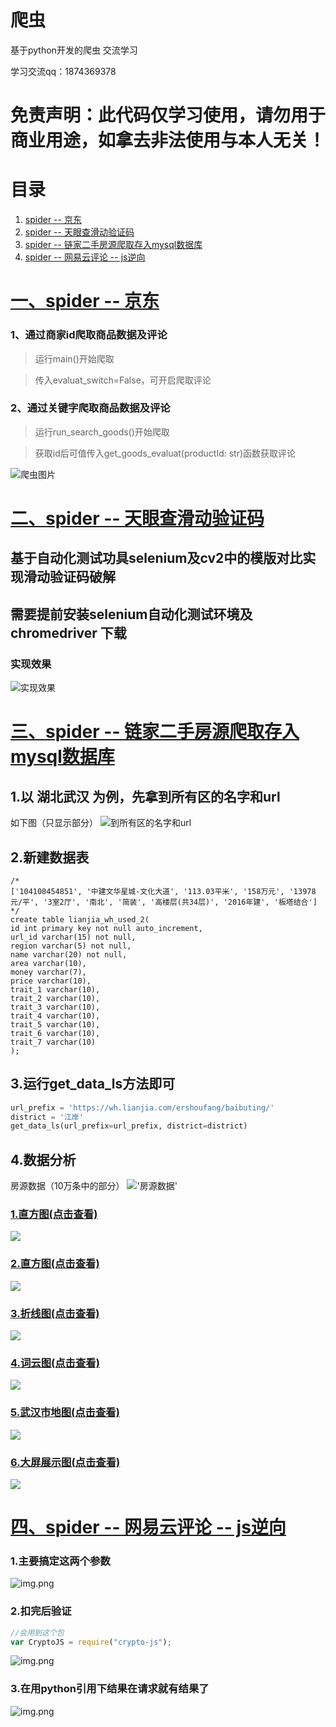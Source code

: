# 爬虫
基于python开发的爬虫
交流学习 

学习交流qq：1874369378

# 免责声明：此代码仅学习使用，请勿用于商业用途，如拿去非法使用与本人无关！

# 目录

1. [spider -- 京东](https://github.com/ywygblz/spider/blob/main/README.md#%E4%B8%80spider----京东)
2. [spider -- 天眼查滑动验证码](https://github.com/ywygblz/spider/blob/main/README.md#%E4%BA%8Cspider----天眼查滑动验证码)
3. [spider -- 链家二手房源爬取存入mysql数据库](#%E4%B8%89spider----链家二手房源爬取存入mysql数据库)
4. [spider -- 网易云评论 -- js逆向](#%E5%9B%9B%E3%80%81spider%20--%20%E7%BD%91%E6%98%93%E4%BA%91%E8%AF%84%E8%AE%BA%20--%20js%E9%80%86%E5%90%91)

# [一、spider -- 京东](https://github.com/ywygblz/spider/tree/main/1-%E4%BA%AC%E4%B8%9C)

### 1、通过商家id爬取商品数据及评论

> 运行main()开始爬取

> 传入evaluat_switch=False，可开启爬取评论

### 2、通过关键字爬取商品数据及评论

>  运行run_search_goods()开始爬取

> 获取id后可值传入get_goods_evaluat(productId: str)函数获取评论

![爬虫图片](https://github.com/ywygblz/spider/blob/main/1-%E4%BA%AC%E4%B8%9C/images/%E4%BA%AC%E4%B8%9C%E7%88%AC%E8%99%AB%E5%9B%BE%E4%BE%8B.png)

# [二、spider -- 天眼查滑动验证码](https://github.com/ywygblz/spider/tree/main/2-%E5%A4%A9%E7%9C%BC%E6%9F%A5%E6%BB%91%E5%8A%A8%E9%AA%8C%E8%AF%81%E7%A0%81)

## 基于自动化测试功具selenium及cv2中的模版对比实现滑动验证码破解

## 需要提前安装selenium自动化测试环境及chromedriver 下载

### 实现效果

![实现效果](https://github.com/ywygblz/spider/blob/main/2-%E5%A4%A9%E7%9C%BC%E6%9F%A5%E6%BB%91%E5%8A%A8%E9%AA%8C%E8%AF%81%E7%A0%81/%E6%BB%91%E5%8A%A8%E9%AA%8C%E8%AF%81%E7%A0%81%E7%A0%B4%E8%A7%A3_.gif)

# [三、spider -- 链家二手房源爬取存入mysql数据库](/3-%E9%93%BE%E5%AE%B6/)

## 1.以 湖北武汉 为例，先拿到所有区的名字和url

如下图（只显示部分）
![到所有区的名字和url](/3-%E9%93%BE%E5%AE%B6/%E6%AD%A6%E6%B1%89%E6%89%80%E6%9C%89%E5%8C%BA%E5%90%8D%E7%A7%B0%E5%92%8Curl.png)

## 2.新建数据表
```MySql
/*
['104108454851', '中建文华星城-文化大道', '113.03平米', '158万元', '13978元/平', '3室2厅', '南北', '简装', '高楼层(共34层)', '2016年建', '板塔结合']
*/
create table lianjia_wh_used_2(
id int primary key not null auto_increment,
url_id varchar(15) not null,
region varchar(5) not null,
name varchar(20) not null,
area varchar(10),
money varchar(7),
price varchar(10),
trait_1 varchar(10),
trait_2 varchar(10),
trait_3 varchar(10),
trait_4 varchar(10),
trait_5 varchar(10),
trait_6 varchar(10),
trait_7 varchar(10)
);
```


## 3.运行get_data_ls方法即可
```Python
url_prefix = 'https://wh.lianjia.com/ershoufang/baibuting/'
district = '江岸'
get_data_ls(url_prefix=url_prefix, district=district)
```

## 4.数据分析
房源数据（10万条中的部分）
!['房源数据'](/3-%E9%93%BE%E5%AE%B6/%E6%88%BF%E6%BA%90%E6%95%B0%E6%8D%AE.png)

### [1.直方图(点击查看)](https://ywygblz.github.io/spider/3-链家/数据图/1-直方图.html)<br>
[![](3-链家/数据图/1-直方图.png)](https://ywygblz.github.io/spider/3-链家/数据图/1-直方图.html)<br>
### [2.直方图(点击查看)](https://ywygblz.github.io/spider/3-链家/数据图/2-圆饼图.html)<br>
[![](3-链家/数据图/2-圆饼图.png)](https://ywygblz.github.io/spider/3-链家/数据图/2-圆饼图.html)<br>
### [3.折线图(点击查看)](https://ywygblz.github.io/spider/3-链家/数据图/3-折线图.html)<br>
[![](3-链家/数据图/3-折线图.png)](https://ywygblz.github.io/spider/3-链家/数据图/3-折线图.html)<br>
### [4.词云图(点击查看)](https://ywygblz.github.io/spider/3-链家/数据图/4-词云图.html)<br>
[![](3-链家/数据图/4-词云图.png)](https://ywygblz.github.io/spider/3-链家/数据图/4-词云图.html)<br>
### [5.武汉市地图(点击查看)](https://ywygblz.github.io/spider/3-链家/数据图/5-武汉市地图.html)<br>
[![](3-链家/数据图/5-武汉市地图.png)](https://ywygblz.github.io/spider/3-链家/数据图/5-武汉市地图.html)<br>
### [6.大屏展示图(点击查看)](https://ywygblz.github.io/spider/3-链家/数据图/6-大屏展示图.html)<br>
[![](3-链家/数据图/6-大屏展示图.png)](https://ywygblz.github.io/spider/3-链家/数据图/6-大屏展示图.html)<br>

# [四、spider -- 网易云评论 -- js逆向](4-网易云评论)
### 1.主要搞定这两个参数
![img.png](4-网易云评论/img.png)
### 2.扣完后验证
```javascript
//会用到这个包
var CryptoJS = require("crypto-js");
```
![img.png](4-网易云评论/js逆向结果.png)
### 3.在用python引用下结果在请求就有结果了
![img.png](4-网易云评论/请求结果.png)
